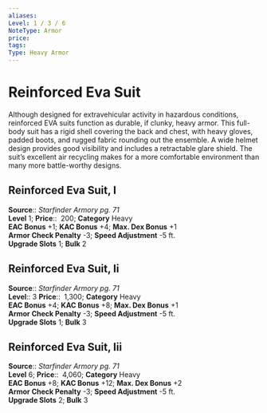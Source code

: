 ```yaml
---
aliases: 
Level: 1 / 3 / 6
NoteType: Armor
price: 
tags: 
Type: Heavy Armor
---
```


# Reinforced Eva Suit

Although designed for extravehicular activity in hazardous conditions, reinforced EVA suits function as durable, if clunky, heavy armor. This full-body suit has a rigid shell covering the back and chest, with heavy gloves, padded boots, and rugged fabric rounding out the ensemble. A wide helmet design provides good visibility and includes a retractable glare shield. The suit’s excellent air recycling makes for a more comfortable environment than many more battle-worthy designs.  

## Reinforced Eva Suit, I

**Source**:: _Starfinder Armory pg. 71_  
**Level** 1;
**Price**::  200; **Category** Heavy  
**EAC Bonus** +1; **KAC Bonus** +4; **Max. Dex Bonus** +1  
**Armor Check Penalty** -3; **Speed Adjustment** -5 ft.  
**Upgrade Slots** 1; **Bulk** 2

## Reinforced Eva Suit, Ii

**Source**:: _Starfinder Armory pg. 71_  
**Level**:: 3
**Price**::  1,300; **Category** Heavy  
**EAC Bonus** +4; **KAC Bonus** +8; **Max. Dex Bonus** +1  
**Armor Check Penalty** -3; **Speed Adjustment** -5 ft.  
**Upgrade Slots** 1; **Bulk** 3

## Reinforced Eva Suit, Iii

**Source**:: _Starfinder Armory pg. 71_  
**Level** 6;
**Price**::  4,060; **Category** Heavy  
**EAC Bonus** +8; **KAC Bonus** +12; **Max. Dex Bonus** +2  
**Armor Check Penalty** -3; **Speed Adjustment** -5 ft.  
**Upgrade Slots** 2; **Bulk** 3
